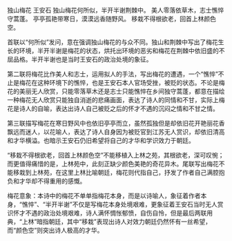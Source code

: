 独山梅花
王安石
独山梅花何所似，半开半谢荆棘中。
美人零落依草木，志士憔悴守蒿蓬。
亭亭孤艳带寒日，漠漠远香随野风。
移栽不得根欲老，回首上林颜色空。

​	首联以“何所似”发问，意在强调独山梅花的与众不同。独山和荆棘中写出了梅花生长的环境，半开半谢是梅花的状态，烘托出环境的恶劣和梅花在荆棘中依旧盛的不屈品格。半开半谢也是当时王安石的政治处境的象征。

​	第二联将梅花比作美人和志士，运用拟人的手法，写出梅花的遭遇，一个“憔悴”不止是梅花在这种环境下的憔悴，也是王安石本人官场受挫，被贬的状态。不论是梅花的美丽无人欣赏，只能零落草木还是志士只能憔悴在乡间独守蒿蓬，都意在描绘一种梅花无人欣赏只能独自消逝的悲痛画面，表达了诗人的同情和不甘，实际上梅花是诗人的自喻，表达出诗人自己被贬之后的怀才不遇的沉闷之情和不甘之情。

​	第三联描写梅花在寒日野风中也依旧亭亭而立，虽然孤独但是却依旧花开艳丽花香飘远而迷人，以花喻人，表达了诗人自身因为被贬官到江苏无人赏识，却依旧清高和才华横溢。也暗示王安石仍旧希望将自己的才华和学识效力于朝廷。

​	“移栽不得根欲老，回首上林颜色空”不能移植入上林之苑，其根欲老，深可叹惋；而更值得痛惜的是，上林苑中，此刻正缺少颜色美艳的奇花异木。尾联写出梅花不能移栽到上林苑，在这里上林比喻朝廷，梅花则代指自己，抒发了作者自己满腔抱负和才华却不得重用的感慨。



梅花意象：本诗中的梅花不单单指梅花本身，而是以诗喻人，象征着作者本身，“憔悴”、“半开半谢”不仅是写梅花本身处境艰难，更象征着王安石当时无人赏识怀才不遇的政治处境艰难，诗人满怀惆怅郁愤，自伤自怜，但是最后两联用典，“上林”暗指朝廷，其中“移栽”表现出诗人对效力朝廷仍然怀有一丝希望，而“颜色空”则突出诗人极高的才华。

